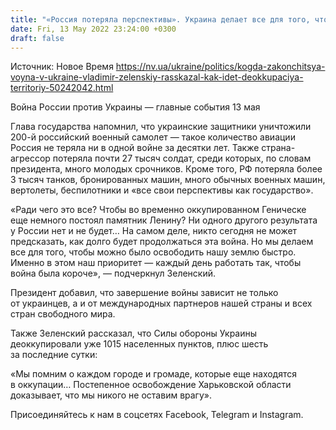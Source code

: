 ```yaml
---
title: "«Россия потеряла перспективы». Украина делает все для того, чтобы быстро освободить нашу территорию — Зеленский"
date: Fri, 13 May 2022 23:24:00 +0300
draft: false
---
```

Источник: Новое Время https://nv.ua/ukraine/politics/kogda-zakonchitsya-voyna-v-ukraine-vladimir-zelenskiy-rasskazal-kak-idet-deokkupaciya-territoriy-50242042.html


Война России против Украины — главные события 13 мая

 Глава государства напомнил, что украинские защитники уничтожили 200-й российский военный самолет — такое количество авиации Россия не теряла ни в одной войне за десятки лет. Также страна-агрессор потеряла почти 27 тысяч солдат, среди которых, по словам президента, много молодых срочников. Кроме того, РФ потеряла более 3 тысяч танков, бронированных машин, много обычных военных машин, вертолеты, беспилотники и «все свои перспективы как государство».

«Ради чего это все? Чтобы во временно оккупированном Геническе еще немного постоял памятник Ленину? Ни одного другого результата у России нет и не будет… На самом деле, никто сегодня не может предсказать, как долго будет продолжаться эта война. Но мы делаем все для того, чтобы можно было освободить нашу землю быстро. Именно в этом наш приоритет — каждый день работать так, чтобы война была короче», — подчеркнул Зеленский.

Президент добавил, что завершение войны зависит не только от украинцев, а и от международных партнеров нашей страны и всех стран свободного мира.

Также Зеленский рассказал, что Силы обороны Украины деоккупировали уже 1015 населенных пунктов, плюс шесть за последние сутки:

«Мы помним о каждом городе и громаде, которые еще находятся в оккупации… Постепенное освобождение Харьковской области доказывает, что мы никого не оставим врагу».

Присоединяйтесь к нам в соцсетях Facebook, Telegram и Instagram.

